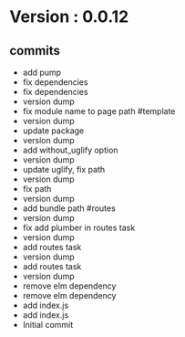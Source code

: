 # Version : 0.0.12



## commits

* add pump
* fix dependencies
* fix dependencies
* version dump
* fix module name to page path #template
* version dump
* update package
* version dump
* add without_uglify option
* version dump
* update uglify, fix path
* version dump
* fix path
* version dump
* add bundle path #routes
* version dump
* fix add plumber in routes task
* version dump
* add routes task
* version dump
* add routes task
* version dump
* remove elm dependency
* remove elm dependency
* add index.js
* add index.js
* Initial commit
